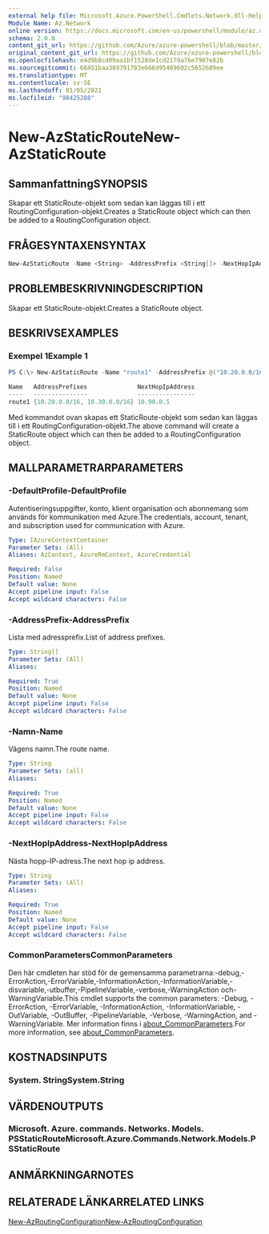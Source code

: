 ```yaml
---
external help file: Microsoft.Azure.PowerShell.Cmdlets.Network.dll-Help.xml
Module Name: Az.Network
online version: https://docs.microsoft.com/en-us/powershell/module/az.network/new-azstaticroute
schema: 2.0.0
content_git_url: https://github.com/Azure/azure-powershell/blob/master/src/Network/Network/help/New-AzStaticRoute.md
original_content_git_url: https://github.com/Azure/azure-powershell/blob/master/src/Network/Network/help/New-AzStaticRoute.md
ms.openlocfilehash: e4d9b8cd09aa1bf1528de1cd2179a76e7907e82b
ms.sourcegitcommit: 68451baa389791703e666d95469602c5652609ee
ms.translationtype: MT
ms.contentlocale: sv-SE
ms.lasthandoff: 01/05/2021
ms.locfileid: "98425288"
---
```

# <span data-ttu-id="f6c0a-101">New-AzStaticRoute</span><span class="sxs-lookup"><span data-stu-id="f6c0a-101">New-AzStaticRoute</span></span>

## <span data-ttu-id="f6c0a-102">Sammanfattning</span><span class="sxs-lookup"><span data-stu-id="f6c0a-102">SYNOPSIS</span></span>
<span data-ttu-id="f6c0a-103">Skapar ett StaticRoute-objekt som sedan kan läggas till i ett RoutingConfiguration-objekt.</span><span class="sxs-lookup"><span data-stu-id="f6c0a-103">Creates a StaticRoute object which can then be added to a RoutingConfiguration object.</span></span>

## <span data-ttu-id="f6c0a-104">FRÅGESYNTAXEN</span><span class="sxs-lookup"><span data-stu-id="f6c0a-104">SYNTAX</span></span>

```powershell
New-AzStaticRoute -Name <String> -AddressPrefix <String[]> -NextHopIpAddress <String> [-DefaultProfile <IAzureContextContainer>] [<CommonParameters>]
```

## <span data-ttu-id="f6c0a-105">PROBLEMBESKRIVNING</span><span class="sxs-lookup"><span data-stu-id="f6c0a-105">DESCRIPTION</span></span>
<span data-ttu-id="f6c0a-106">Skapar ett StaticRoute-objekt.</span><span class="sxs-lookup"><span data-stu-id="f6c0a-106">Creates a StaticRoute object.</span></span>

## <span data-ttu-id="f6c0a-107">BESKRIVS</span><span class="sxs-lookup"><span data-stu-id="f6c0a-107">EXAMPLES</span></span>

### <span data-ttu-id="f6c0a-108">Exempel 1</span><span class="sxs-lookup"><span data-stu-id="f6c0a-108">Example 1</span></span>
```powershell
PS C:\> New-AzStaticRoute -Name "route1" -AddressPrefix @("10.20.0.0/16", "10.30.0.0/16") -NextHopIpAddress "10.90.0.5"

Name   AddressPrefixes              NextHopIpAddress
----   ---------------              ----------------
route1 {10.20.0.0/16, 10.30.0.0/16} 10.90.0.5
```

<span data-ttu-id="f6c0a-109">Med kommandot ovan skapas ett StaticRoute-objekt som sedan kan läggas till i ett RoutingConfiguration-objekt.</span><span class="sxs-lookup"><span data-stu-id="f6c0a-109">The above command will create a StaticRoute object which can then be added to a RoutingConfiguration object.</span></span>

## <span data-ttu-id="f6c0a-110">MALLPARAMETRAR</span><span class="sxs-lookup"><span data-stu-id="f6c0a-110">PARAMETERS</span></span>

### <span data-ttu-id="f6c0a-111">-DefaultProfile</span><span class="sxs-lookup"><span data-stu-id="f6c0a-111">-DefaultProfile</span></span>
<span data-ttu-id="f6c0a-112">Autentiseringsuppgifter, konto, klient organisation och abonnemang som används för kommunikation med Azure.</span><span class="sxs-lookup"><span data-stu-id="f6c0a-112">The credentials, account, tenant, and subscription used for communication with Azure.</span></span>

```yaml
Type: IAzureContextContainer
Parameter Sets: (All)
Aliases: AzContext, AzureRmContext, AzureCredential

Required: False
Position: Named
Default value: None
Accept pipeline input: False
Accept wildcard characters: False
```

### <span data-ttu-id="f6c0a-113">-AddressPrefix</span><span class="sxs-lookup"><span data-stu-id="f6c0a-113">-AddressPrefix</span></span>
<span data-ttu-id="f6c0a-114">Lista med adressprefix.</span><span class="sxs-lookup"><span data-stu-id="f6c0a-114">List of address prefixes.</span></span>

```yaml
Type: String[]
Parameter Sets: (All)
Aliases:

Required: True
Position: Named
Default value: None
Accept pipeline input: False
Accept wildcard characters: False
```

### <span data-ttu-id="f6c0a-115">-Namn</span><span class="sxs-lookup"><span data-stu-id="f6c0a-115">-Name</span></span>
<span data-ttu-id="f6c0a-116">Vägens namn.</span><span class="sxs-lookup"><span data-stu-id="f6c0a-116">The route name.</span></span>

```yaml
Type: String
Parameter Sets: (all)
Aliases:

Required: True
Position: Named
Default value: None
Accept pipeline input: False
Accept wildcard characters: False
```

### <span data-ttu-id="f6c0a-117">-NextHopIpAddress</span><span class="sxs-lookup"><span data-stu-id="f6c0a-117">-NextHopIpAddress</span></span>
<span data-ttu-id="f6c0a-118">Nästa hopp-IP-adress.</span><span class="sxs-lookup"><span data-stu-id="f6c0a-118">The next hop ip address.</span></span>

```yaml
Type: String
Parameter Sets: (All)
Aliases:

Required: True
Position: Named
Default value: None
Accept pipeline input: False
Accept wildcard characters: False
```

### <span data-ttu-id="f6c0a-119">CommonParameters</span><span class="sxs-lookup"><span data-stu-id="f6c0a-119">CommonParameters</span></span>
<span data-ttu-id="f6c0a-120">Den här cmdleten har stöd för de gemensamma parametrarna:-debug,-ErrorAction,-ErrorVariable,-InformationAction,-InformationVariable,-disvariable,-utbuffer,-PipelineVariable,-verbose,-WarningAction och-WarningVariable.</span><span class="sxs-lookup"><span data-stu-id="f6c0a-120">This cmdlet supports the common parameters: -Debug, -ErrorAction, -ErrorVariable, -InformationAction, -InformationVariable, -OutVariable, -OutBuffer, -PipelineVariable, -Verbose, -WarningAction, and -WarningVariable.</span></span> <span data-ttu-id="f6c0a-121">Mer information finns i [about_CommonParameters](http://go.microsoft.com/fwlink/?LinkID=113216).</span><span class="sxs-lookup"><span data-stu-id="f6c0a-121">For more information, see [about_CommonParameters](http://go.microsoft.com/fwlink/?LinkID=113216).</span></span>

## <span data-ttu-id="f6c0a-122">KOSTNADS</span><span class="sxs-lookup"><span data-stu-id="f6c0a-122">INPUTS</span></span>

### <span data-ttu-id="f6c0a-123">System. String</span><span class="sxs-lookup"><span data-stu-id="f6c0a-123">System.String</span></span>

## <span data-ttu-id="f6c0a-124">VÄRDEN</span><span class="sxs-lookup"><span data-stu-id="f6c0a-124">OUTPUTS</span></span>

### <span data-ttu-id="f6c0a-125">Microsoft. Azure. commands. Networks. Models. PSStaticRoute</span><span class="sxs-lookup"><span data-stu-id="f6c0a-125">Microsoft.Azure.Commands.Network.Models.PSStaticRoute</span></span>

## <span data-ttu-id="f6c0a-126">ANMÄRKNINGAR</span><span class="sxs-lookup"><span data-stu-id="f6c0a-126">NOTES</span></span>

## <span data-ttu-id="f6c0a-127">RELATERADE LÄNKAR</span><span class="sxs-lookup"><span data-stu-id="f6c0a-127">RELATED LINKS</span></span>

[<span data-ttu-id="f6c0a-128">New-AzRoutingConfiguration</span><span class="sxs-lookup"><span data-stu-id="f6c0a-128">New-AzRoutingConfiguration</span></span>](./New-AzRoutingConfiguration.md)
